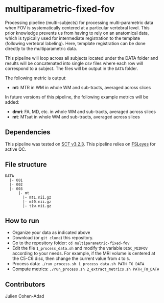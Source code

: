 # multiparametric-fixed-fov
Processing pipeline (multi-subjects) for processing multi-parametric data when
FOV is systematically centered at a particular vertebral level. This prior
knowledge prevents us from having to rely on an anatomical data, which is
typically used for intermediate registration to the template (following
  vertebral labeling). Here, template registration can be done directly to the
multiparametric data.

This pipeline will loop across all subjects located under the DATA folder and
results will be concatenated into single csv files where each row will correspond to
  a subject. The files will be output in the `DATA` folder.

The following metric is output:
- **mt**: MTR in WM in whole WM and sub-tracts, averaged across slices

In future versions of this pipeline, the following example metrics will be added:
- **dmri**: FA, MD, etc. in whole WM and sub-tracts, averaged across slices
- **mt**: MTsat in whole WM and sub-tracts, averaged across slices

## Dependencies

This pipeline was tested on [SCT v3.2.3](https://github.com/neuropoly/spinalcordtoolbox/releases/tag/v3.2.3).
This pipeline relies on [FSLeyes](https://fsl.fmrib.ox.ac.uk/fsl/fslwiki/FSLeyes) for active QC.

## File structure

~~~
DATA
  |- 001
  |- 002
  |- 003
      |- mt
        |- mt1.nii.gz
        |- mt0.nii.gz
        |- t1w.nii.gz
~~~

## How to run

- Organize your data as indicated above
- Download (or `git clone`) this repository.
- Go to the repository folder: `cd multiparametric-fixed-fov`
- Edit the file `1_process_data.sh` and modify the variable `DISC_MIDFOV`
according to your needs. For example, if the MRI volume is centered at the
C5-C6 disc, then change the current value from `4` to `6`.
- Process data: `./run_process.sh 1_process_data.sh PATH_TO_DATA`
- Compute metrics: `./run_process.sh 2_extract_metrics.sh PATH_TO_DATA`

## Contributors

Julien Cohen-Adad
